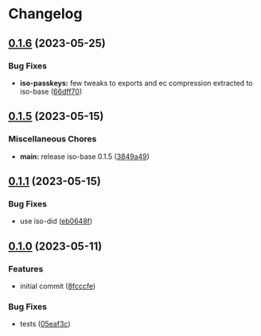 # Changelog

## [0.1.6](https://github.com/hugomrdias/iso-repo/compare/iso-passkeys-v0.1.5...iso-passkeys-v0.1.6) (2023-05-25)


### Bug Fixes

* **iso-passkeys:** few tweaks to exports and ec compression extracted to iso-base ([66dff70](https://github.com/hugomrdias/iso-repo/commit/66dff707b45ecc7d47385df80d457685bffcc6da))

## [0.1.5](https://github.com/hugomrdias/iso-repo/compare/iso-passkeys-v0.1.1...iso-passkeys-v0.1.5) (2023-05-15)


### Miscellaneous Chores

* **main:** release iso-base 0.1.5 ([3849a49](https://github.com/hugomrdias/iso-repo/commit/3849a49eb867fbdaf3ed95173144b448d4a42f4c))

## [0.1.1](https://github.com/hugomrdias/iso-repo/compare/iso-passkeys-v0.1.0...iso-passkeys-v0.1.1) (2023-05-15)


### Bug Fixes

* use iso-did ([eb0648f](https://github.com/hugomrdias/iso-repo/commit/eb0648f046015d52be8fb71307365ab509a889d3))

## [0.1.0](https://github.com/hugomrdias/iso-repo/compare/iso-passkeys-v0.0.1...iso-passkeys-v0.1.0) (2023-05-11)


### Features

* initial commit ([8fcccfe](https://github.com/hugomrdias/iso-repo/commit/8fcccfeecd264d7d1bc0b73a2cfbeefb6b983df6))


### Bug Fixes

* tests ([05eaf3c](https://github.com/hugomrdias/iso-repo/commit/05eaf3c8a6e31b0cbba1933f266bd6353f387885))
